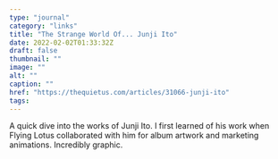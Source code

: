 ```yaml
---
type: "journal"
category: "links"
title: "The Strange World Of... Junji Ito"
date: 2022-02-02T01:33:32Z
draft: false
thumbnail: ""
image: ""
alt: ""
caption: ""
href: "https://thequietus.com/articles/31066-junji-ito"
tags:
---
```


A quick dive into the works of Junji Ito. I first learned of his work when Flying Lotus collaborated with him for album artwork and marketing animations. Incredibly graphic.
